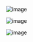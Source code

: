 ![image](https://github.com/ShahbazVK/3D-Shirt-Design/assets/63925374/5cfba284-a2cf-49e1-8496-13433e5f1839)

![image](https://github.com/ShahbazVK/3D-Shirt-Design/assets/63925374/b5c9bfbf-74ca-4c19-9cfc-bb9004364d5c)

![image](https://github.com/ShahbazVK/3D-Shirt-Design/assets/63925374/880ece19-1055-4494-bb9a-1b54cd3013cc)
